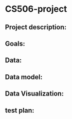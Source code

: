 # CS506-project
## Project description:
## Goals:
## Data:
## Data model:
## Data Visualization: 
## test plan: 
